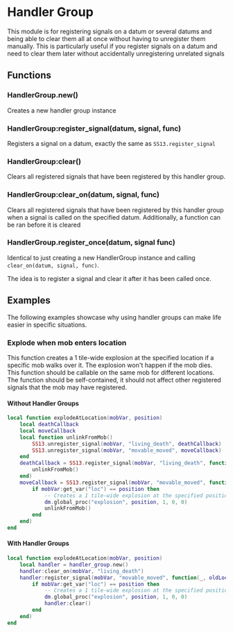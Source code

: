 # Handler Group

This module is for registering signals on a datum or several datums and being able to clear them all at once without having to unregister them manually. This is particularly useful if you register signals on a datum and need to clear them later without accidentally unregistering unrelated signals

## Functions

### HandlerGroup.new()
Creates a new handler group instance

### HandlerGroup:register_signal(datum, signal, func)
Registers a signal on a datum, exactly the same as `SS13.register_signal`

### HandlerGroup:clear()
Clears all registered signals that have been registered by this handler group.

### HandlerGroup:clear_on(datum, signal, func)
Clears all registered signals that have been registered by this handler group when a signal is called on the specified datum. Additionally, a function can be ran before it is cleared

### HandlerGroup.register_once(datum, signal func)
Identical to just creating a new HandlerGroup instance and calling `clear_on(datum, signal, func)`.

The idea is to register a signal and clear it after it has been called once.

## Examples

The following examples showcase why using handler groups can make life easier in specific situations.

### Explode when mob enters location
This function creates a 1 tile-wide explosion at the specified location if a specific mob walks over it. The explosion won't happen if the mob dies. This function should be callable on the same mob for different locations. The function should be self-contained, it should not affect other registered signals that the mob may have registered.

#### Without Handler Groups
```lua
local function explodeAtLocation(mobVar, position)
	local deathCallback
	local moveCallback
	local function unlinkFromMob()
		SS13.unregister_signal(mobVar, "living_death", deathCallback)
		SS13.unregister_signal(mobVar, "movable_moved", moveCallback)
	end
	deathCallback = SS13.register_signal(mobVar, "living_death", function(_, gibbed)
		unlinkFromMob()
	end)
	moveCallback = SS13.register_signal(mobVar, "movable_moved", function(_, oldLoc)
		if mobVar:get_var("loc") == position then
			-- Creates a 1 tile-wide explosion at the specified position
			dm.global_proc("explosion", position, 1, 0, 0)
			unlinkFromMob()
		end
	end)
end
```

#### With Handler Groups
```lua
local function explodeAtLocation(mobVar, position)
	local handler = handler_group.new()
	handler:clear_on(mobVar, "living_death")
	handler:register_signal(mobVar, "movable_moved", function(_, oldLoc)
		if mobVar:get_var("loc") == position then
			-- Creates a 1 tile-wide explosion at the specified position
			dm.global_proc("explosion", position, 1, 0, 0)
			handler:clear()
		end
	end)
end
```
